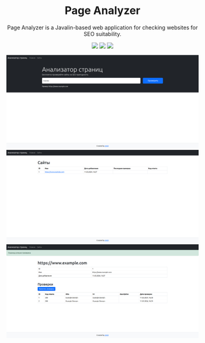 <div align="center">
<h1>Page Analyzer</h1>

<p>
    Page Analyzer is a Javalin-based web application for checking websites for SEO suitability. 
</p>

<a href="https://github.com/zHd4/java-project-72/actions/workflows/main.yml"><img src="https://github.com/zHd4/java-project-72/actions/workflows/main.yml/badge.svg" /></a>
<a href="https://codeclimate.com/github/zHd4/java-project-72/maintainability"><img src="https://api.codeclimate.com/v1/badges/f9d5d70eb578259b14e7/maintainability" /></a>
<a href="https://codeclimate.com/github/zHd4/java-project-72/test_coverage"><img src="https://api.codeclimate.com/v1/badges/f9d5d70eb578259b14e7/test_coverage" /></a>

<img alt="Main" src=".images/main.jpg" />
<img alt="Urls" src=".images/urls.jpg" />
<img alt="Checks" src=".images/checks.jpg" />
</div>